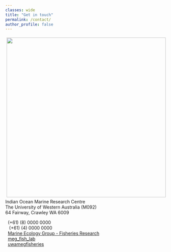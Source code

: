 ```yaml
---
classes: wide
title: "Get in touch"
permalink: /contact/
author_profile: false
---
```

<img src='/images/BRUV_Steve_2.jpg' vspace="5" align='right' width="500" >
<p class="address"><i class="far fa-building"></i> Indian Ocean Marine Research Centre<br>
The University of Western Australia (M092)<br>
64 Fairway, Crawley WA 6009</p>

<i class="fas fa-phone"></i>&nbsp;&nbsp;(+61) (8) 0000 0000<br>
<i class="fas fa-mobile-alt"></i>&nbsp;&nbsp; (+61) (4) 0000 0000<br>
<i class="fab fa-facebook"></i>&nbsp;&nbsp;<a href="https://www.facebook.com/marineecologygroupUWA/">Marine Ecology Group - Fisheries Research</a><br>
<i class="fab fa-instagram"></i>&nbsp;&nbsp;<a href="https://www.instagram.com/meg_fish_lab/">meg_fish_lab</a><br>
<i class="fab fa-github"></i>&nbsp;&nbsp;<a href="https://github.com/uwamegfisheries">uwamegfisheries</a><br>


